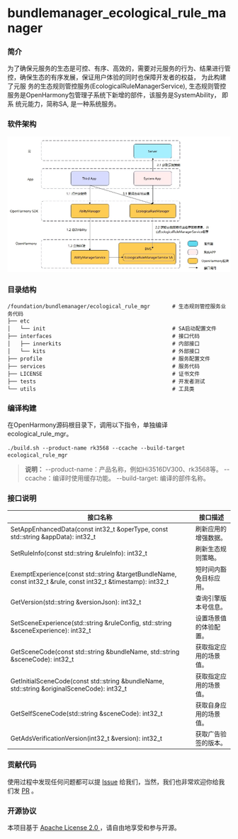 # bundlemanager_ecological_rule_manager

### 简介
为了确保元服务的生态是可控、有序、高效的，需要对元服务的行为、结果进行管控，确保生态的有序发展，保证用户体验的同时也保障开发者的权益， 为此构建了元服
务的生态规则管控服务(EcologicalRuleManagerService), 生态规则管控服务是OpenHarmony包管理子系统下新增的部件，该服务是SystemAbility， 即系
统元能力，简称SA, 是一种系统服务。

### 软件架构
![image](figures/architecture.jpg)

### 目录结构

```shell
/foundation/bundlemanager/ecological_rule_mgr       # 生态规则管控服务业务代码
├── etc                                             
│   └── init                                        # SA启动配置文件
├── interfaces                                      # 接口代码
│   ├── innerkits                                   # 内部接口
│   └── kits                                        # 外部接口
├── profile                                         # 服务配置文件
├── services                                        # 服务代码
├── LICENSE                                         # 证书文件
├── tests                                           # 开发者测试
└── utils                                           # 工具类
```
### 编译构建

在OpenHarmony源码根目录下，调用以下指令，单独编译ecological_rule_mgr。
```shell
./build.sh --product-name rk3568 --ccache --build-target ecological_rule_mgr
```
> **说明：**
--product-name：产品名称，例如Hi3516DV300、rk3568等。
--ccache：编译时使用缓存功能。
--build-target: 编译的部件名称。

### 接口说明

|接口名称|接口描述|
|---|---|
|SetAppEnhancedData(const int32_t &operType, const std::string &appData): int32_t|刷新应用的增强数据。|
|SetRuleInfo(const std::string &ruleInfo): int32_t|刷新生态规则策略。|
|ExemptExperience(const std::string &targetBundleName, const int32_t &rule, const int32_t &timestamp): int32_t|短时间内豁免目标应用。|
|GetVersion(std::string &versionJson): int32_t|查询引擎版本号信息。|
|SetSceneExperience(std::string &ruleConfig, std::string &sceneExperience): int32_t|设置场景值的体验配置。|
|GetSceneCode(const std::string &bundleName, std::string &sceneCode): int32_t|获取指定应用的场景值。|
|GetInitialSceneCode(const std::string &bundleName, std::string &originalSceneCode): int32_t|获取指定应用的场景值。|
|GetSelfSceneCode(std::string &sceneCode): int32_t|获取自身应用的场景值。|
|GetAdsVerificationVersion(int32_t &version): int32_t|获取广告验签的版本。|

### 贡献代码

使用过程中发现任何问题都可以提 [Issue](https://gitee.com/openharmony-sig/bundlemanager_ecological_rule_manager/issues)
给我们，当然，我们也非常欢迎你给我们发 [PR](https://gitee.com/openharmony-sig/bundlemanager_ecological_rule_manager/pulls) 。

### 开源协议

本项目基于 [Apache License 2.0 ](https://gitee.com/openharmony-sig/bundlemanager_ecological_rule_manager/blob/master/LICENSE) ，请自由地享受和参与开源。
